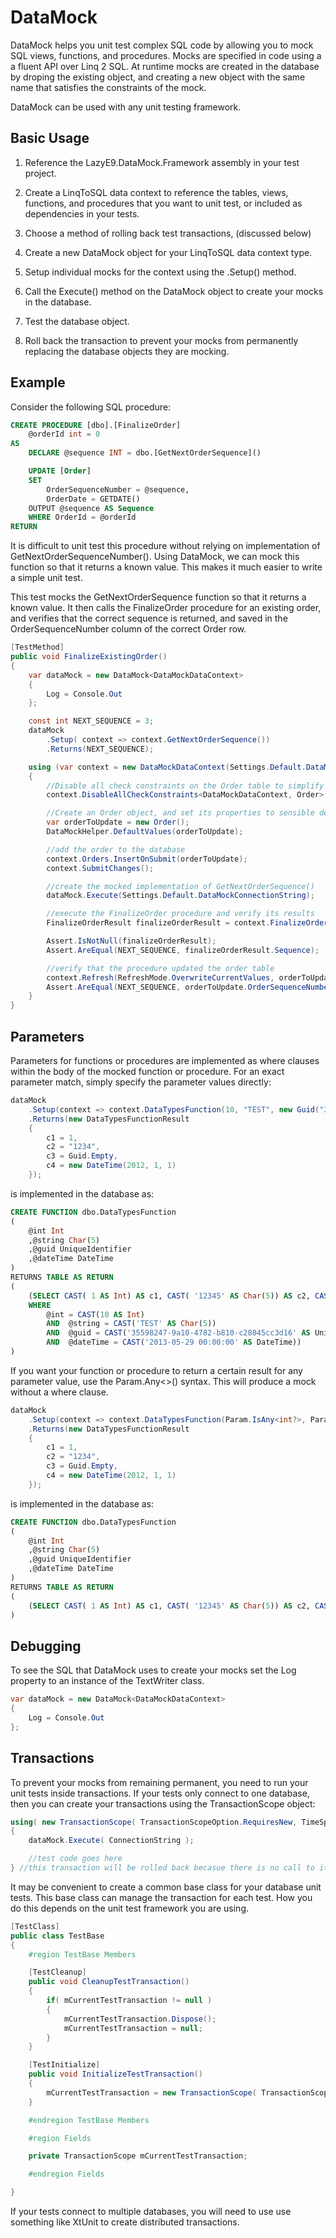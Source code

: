 # DataMock

DataMock helps you unit test complex SQL code by allowing you to mock SQL views, functions, and procedures.
Mocks are specified in code using a a fluent API over Linq 2 SQL. At runtime mocks are created in the database by droping 
the existing object, and creating a new object with the same name that satisfies the constraints of the mock. 

DataMock can be used with any unit testing framework.

## Basic Usage

1. Reference the LazyE9.DataMock.Framework assembly in your test project.

2. Create a LinqToSQL data context to reference the tables, views, functions, and procedures that you want to unit test, or included as dependencies in your tests.

3. Choose a method of rolling back test transactions, (discussed below)

4. Create a new DataMock object for your LinqToSQL data context type.

5. Setup individual mocks for the context using the .Setup() method.

6. Call the Execute() method on the DataMock object to create your mocks in the database.

7. Test the database object.

8. Roll back the transaction to prevent your mocks from permanently replacing the database objects they are mocking.

## Example

Consider the following SQL procedure:

```sql
CREATE PROCEDURE [dbo].[FinalizeOrder]
	@orderId int = 0
AS
	DECLARE @sequence INT = dbo.[GetNextOrderSequence]()

	UPDATE [Order]	
	SET
		OrderSequenceNumber = @sequence,
		OrderDate = GETDATE()
	OUTPUT @sequence AS Sequence
	WHERE OrderId = @orderId
RETURN
```

It is difficult to unit test this procedure without relying on implementation of GetNextOrderSequenceNumber(). Using DataMock,
we can mock this function so that it returns a known value. This makes it much easier to write a simple unit test.

This test mocks the GetNextOrderSequence function so that it returns a known value. It then calls the FinalizeOrder procedure
for an existing order, and verifies that the correct sequence is returned, and saved in the OrderSequenceNumber column of the
correct Order row.

```csharp
[TestMethod]
public void FinalizeExistingOrder()
{
    var dataMock = new DataMock<DataMockDataContext>
    {
        Log = Console.Out
    };

    const int NEXT_SEQUENCE = 3;
    dataMock
        .Setup( context => context.GetNextOrderSequence())
        .Returns(NEXT_SEQUENCE);

    using (var context = new DataMockDataContext(Settings.Default.DataMockConnectionString))
    {
        //Disable all check constraints on the Order table to simplify inserting test data
        context.DisableAllCheckConstraints<DataMockDataContext, Order>();

        //Create an Order object, and set its properties to sensible default values
        var orderToUpdate = new Order();
        DataMockHelper.DefaultValues(orderToUpdate);

        //add the order to the database
        context.Orders.InsertOnSubmit(orderToUpdate);
        context.SubmitChanges();

        //create the mocked implementation of GetNextOrderSequence()
        dataMock.Execute(Settings.Default.DataMockConnectionString);

        //execute the FinalizeOrder procedure and verify its results
        FinalizeOrderResult finalizeOrderResult = context.FinalizeOrder(orderToUpdate.OrderId).SingleOrDefault();

        Assert.IsNotNull(finalizeOrderResult);
        Assert.AreEqual(NEXT_SEQUENCE, finalizeOrderResult.Sequence);

        //verify that the procedure updated the order table
        context.Refresh(RefreshMode.OverwriteCurrentValues, orderToUpdate);
        Assert.AreEqual(NEXT_SEQUENCE, orderToUpdate.OrderSequenceNumber);
    }
}
```

## Parameters

Parameters for functions or procedures are implemented as where clauses within the body of the mocked function or procedure. 
For an exact parameter match, simply specify the parameter values directly:

```csharp
dataMock
    .Setup(context => context.DataTypesFunction(10, "TEST", new Guid("35598247-9a10-4782-b810-c28045cc3d16"), new Date(2013, 05, 29)))
    .Returns(new DataTypesFunctionResult
    {
        c1 = 1,
        c2 = "1234",
        c3 = Guid.Empty,
        c4 = new DateTime(2012, 1, 1)
    });
```

is implemented in the database as:

```sql
CREATE FUNCTION dbo.DataTypesFunction
(
	@int Int
	,@string Char(5)
	,@guid UniqueIdentifier
	,@dateTime DateTime
)
RETURNS TABLE AS RETURN
(
	(SELECT CAST( 1 AS Int) AS c1, CAST( '12345' AS Char(5)) AS c2, CAST( '00000000-0000-0000-0000-000000000000' AS UniqueIdentifier) AS c3, CAST( '1/1/2012 12:00:00 AM' AS DateTime) AS c4 
	WHERE  
		@int = CAST(10 AS Int) 
		AND  @string = CAST('TEST' AS Char(5)) 
		AND  @guid = CAST('35598247-9a10-4782-b810-c28045cc3d16' AS UniqueIdentifier) 
		AND  @dateTime = CAST('2013-05-29 00:00:00' AS DateTime))
)
```

If you want your function or procedure to return a certain result for any parameter value, use the Param.Any<>() syntax. This will produce a mock without a where clause.

```csharp
dataMock
    .Setup(context => context.DataTypesFunction(Param.IsAny<int?>, Param.IsAny<string>, Param.IsAny<Guid>, Param.IsAny<DateTime>))
    .Returns(new DataTypesFunctionResult
    {
        c1 = 1,
        c2 = "1234",
        c3 = Guid.Empty,
        c4 = new DateTime(2012, 1, 1)
    });
```

is implemented in the database as:

```sql
CREATE FUNCTION dbo.DataTypesFunction
(
	@int Int
	,@string Char(5)
	,@guid UniqueIdentifier
	,@dateTime DateTime
)
RETURNS TABLE AS RETURN
(
	(SELECT CAST( 1 AS Int) AS c1, CAST( '12345' AS Char(5)) AS c2, CAST( '00000000-0000-0000-0000-000000000000' AS UniqueIdentifier) AS c3, CAST( '1/1/2012 12:00:00 AM' AS DateTime) AS c4)
)
```

## Debugging

To see the SQL that DataMock uses to create your mocks set the Log property to an instance of the TextWriter class.

```csharp
var dataMock = new DataMock<DataMockDataContext>
{
    Log = Console.Out
};
```

## Transactions

To prevent your mocks from remaining permanent, you need to run your unit tests inside transactions. If your tests only connect to one database, then you can create your transactions using the TransactionScope object:

```csharp
using( new TransactionScope( TransactionScopeOption.RequiresNew, TimeSpan.FromMinutes( 2 ) ) )
{
	dataMock.Execute( ConnectionString );

	//test code goes here
} //this transaction will be rolled back becasue there is no call to it's Commit() method.
```

It may be convenient to create a common base class for your database unit tests. This base class can manage the transaction for each test. How you do this depends on the unit test framework you are using.

```csharp
[TestClass]
public class TestBase
{
	#region TestBase Members

	[TestCleanup]
	public void CleanupTestTransaction()
	{
		if( mCurrentTestTransaction != null )
		{
			mCurrentTestTransaction.Dispose();
			mCurrentTestTransaction = null;
		}
	}

	[TestInitialize]
	public void InitializeTestTransaction()
	{
		mCurrentTestTransaction = new TransactionScope( TransactionScopeOption.RequiresNew, TimeSpan.FromMinutes( 2 ) );
	}

	#endregion TestBase Members

	#region Fields

	private TransactionScope mCurrentTestTransaction;

	#endregion Fields

}
```

If your tests connect to multiple databases, you will need to use use something like XtUnit to create distributed transactions.